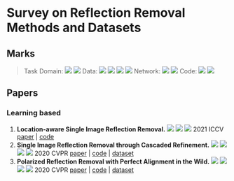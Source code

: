# Survey on Reflection Removal Methods and Datasets

## Marks
> Task Domain: ![](https://img.shields.io/badge/-polar-green) ![](https://img.shields.io/badge/-single%20image-blue)
> Data: ![](https://img.shields.io/badge/-real-orange) ![](https://img.shields.io/badge/-synthetic-blueviolet) ![](https://img.shields.io/badge/-both-violet) ![](https://img.shields.io/badge/-new%20dataset-ff69b4)
> Network: ![](https://img.shields.io/badge/-RNN-yellow) ![](https://img.shields.io/badge/-Transformer-red)
> Code: ![](https://img.shields.io/badge/-pytorch-lightgreen) ![](https://img.shields.io/badge/-tensorflow-lightblue)

## Papers

### Learning based
   
1. **Location-aware Single Image Reflection Removal.** ![](https://img.shields.io/badge/-single%20image-blue) ![](https://img.shields.io/badge/-both-violet) ![](https://img.shields.io/badge/-pytorch-lightgreen)
   2021 ICCV [paper](https://openaccess.thecvf.com/content/ICCV2021/papers/Dong_Location-Aware_Single_Image_Reflection_Removal_ICCV_2021_paper.pdf) | [code](https://github.com/zdlarr/Location-aware-SIRR)
2. **Single Image Reflection Removal through Cascaded Refinement.** ![](https://img.shields.io/badge/-single%20image-blue) ![](https://img.shields.io/badge/-both-violet) ![](https://img.shields.io/badge/-pytorch-lightgreen) ![](https://img.shields.io/badge/-new%20dataset-ff69b4)
   2020 CVPR [paper](https://arxiv.org/pdf/1911.06634.pdf) | [code](https://github.com/JHL-HUST/IBCLN) | [dataset](https://drive.google.com/file/d/1YWkm80jWsjX6XwLTHOsa8zK3pSRalyCg/view)
3. **Polarized Reflection Removal with Perfect Alignment in the Wild.** ![](https://img.shields.io/badge/-polar-green) ![](https://img.shields.io/badge/-real-orange) ![](https://img.shields.io/badge/-new%20dataset-ff69b4) ![](https://img.shields.io/badge/-tensorflow-lightblue)
   2020 CVPR  [paper](http://openaccess.thecvf.com/content_CVPR_2020/papers/Lei_Polarized_Reflection_Removal_With_Perfect_Alignment_in_the_Wild_CVPR_2020_paper.pdf) | [code](https://github.com/ChenyangLEI/polarization-reflection-removal) | [dataset](https://alexzhao-hugga.github.io/Real-World-Reflection-Removal/Polarized%20Dataset.html)




